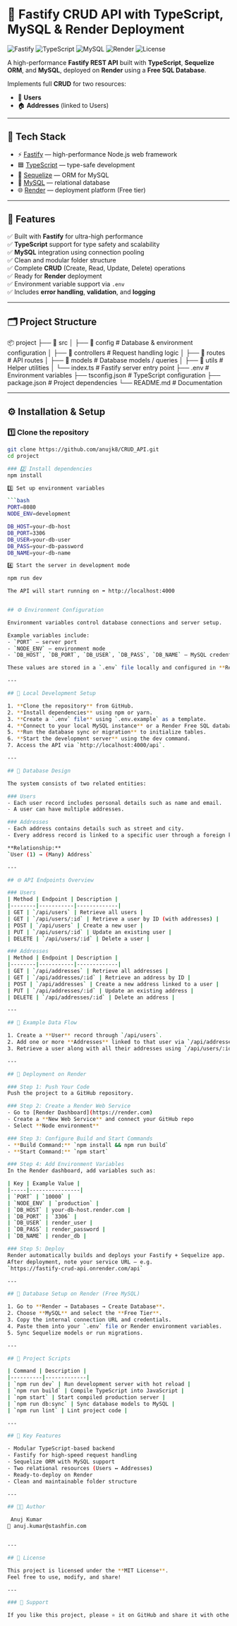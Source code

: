 # 🚀 Fastify CRUD API with TypeScript, MySQL & Render Deployment

![Fastify](https://img.shields.io/badge/Fastify-%23000000.svg?style=for-the-badge&logo=fastify&logoColor=white)
![TypeScript](https://img.shields.io/badge/TypeScript-%23007ACC.svg?style=for-the-badge&logo=typescript&logoColor=white)
![MySQL](https://img.shields.io/badge/MySQL-%234479A1.svg?style=for-the-badge&logo=mysql&logoColor=white)
![Render](https://img.shields.io/badge/Deployed%20on-Render-%236C3CF0?style=for-the-badge)
![License](https://img.shields.io/badge/license-MIT-green?style=for-the-badge)

A high-performance **Fastify REST API** built with **TypeScript**, **Sequelize ORM**, and **MySQL**, deployed on **Render** using a **Free SQL Database**.

Implements full **CRUD** for two resources:
- 👤 **Users**
- 🏠 **Addresses** (linked to Users)

---

## 🧩 Tech Stack

- ⚡ [Fastify](https://www.fastify.io/) — high-performance Node.js web framework  
- 🟦 [TypeScript](https://www.typescriptlang.org/) — type-safe development  
- 🧮 [Sequelize](https://sequelize.org/) — ORM for MySQL  
- 🐬 [MySQL](https://www.mysql.com/) — relational database  
- 🌐 [Render](https://render.com/) — deployment platform (Free tier)

---

## 🧩 Features

✅ Built with **Fastify** for ultra-high performance  
✅ **TypeScript** support for type safety and scalability  
✅ **MySQL** integration using connection pooling  
✅ Clean and modular folder structure  
✅ Complete **CRUD** (Create, Read, Update, Delete) operations  
✅ Ready for **Render** deployment  
✅ Environment variable support via `.env`  
✅ Includes **error handling**, **validation**, and **logging**

---

## 🗂️ Project Structure

📦 project
├── 📁 src
│ ├── 📁 config # Database & environment configuration
│ ├── 📁 controllers # Request handling logic
│ ├── 📁 routes # API routes
│ ├── 📁 models # Database models / queries
│ ├── 📁 utils # Helper utilities
│ └── index.ts # Fastify server entry point
├── .env # Environment variables
├── tsconfig.json # TypeScript configuration
├── package.json # Project dependencies
└── README.md # Documentation


---

## ⚙️ Installation & Setup

### 1️⃣ Clone the repository

```bash
git clone https://github.com/anujk8/CRUD_API.git
cd project

### 2️⃣ Install dependencies
npm install

3️⃣ Set up environment variables

```bash
PORT=8080
NODE_ENV=development

DB_HOST=your-db-host
DB_PORT=3306
DB_USER=your-db-user
DB_PASS=your-db-password
DB_NAME=your-db-name

4️⃣ Start the server in development mode

npm run dev

The API will start running on ➡️ http://localhost:4000


## ⚙️ Environment Configuration

Environment variables control database connections and server setup.

Example variables include:
- `PORT` — server port  
- `NODE_ENV` — environment mode  
- `DB_HOST`, `DB_PORT`, `DB_USER`, `DB_PASS`, `DB_NAME` — MySQL credentials  

These values are stored in a `.env` file locally and configured in **Render** under *Environment Variables*.

---

## 🧠 Local Development Setup

1. **Clone the repository** from GitHub.  
2. **Install dependencies** using npm or yarn.  
3. **Create a `.env` file** using `.env.example` as a template.  
4. **Connect to your local MySQL instance** or a Render Free SQL database.  
5. **Run the database sync or migration** to initialize tables.  
6. **Start the development server** using the dev command.  
7. Access the API via `http://localhost:4000/api`.

---

## 🧱 Database Design

The system consists of two related entities:

### Users
- Each user record includes personal details such as name and email.
- A user can have multiple addresses.

### Addresses
- Each address contains details such as street and city.
- Every address record is linked to a specific user through a foreign key.

**Relationship:**  
`User (1) → (Many) Address`

---

## 🌐 API Endpoints Overview

### Users
| Method | Endpoint | Description |
|--------|-----------|-------------|
| GET | `/api/users` | Retrieve all users |
| GET | `/api/users/:id` | Retrieve a user by ID (with addresses) |
| POST | `/api/users` | Create a new user |
| PUT | `/api/users/:id` | Update an existing user |
| DELETE | `/api/users/:id` | Delete a user |

### Addresses
| Method | Endpoint | Description |
|--------|-----------|-------------|
| GET | `/api/addresses` | Retrieve all addresses |
| GET | `/api/addresses/:id` | Retrieve an address by ID |
| POST | `/api/addresses` | Create a new address linked to a user |
| PUT | `/api/addresses/:id` | Update an existing address |
| DELETE | `/api/addresses/:id` | Delete an address |

---

## 🧾 Example Data Flow

1. Create a **User** record through `/api/users`.  
2. Add one or more **Addresses** linked to that user via `/api/addresses`.  
3. Retrieve a user along with all their addresses using `/api/users/:id`.

---

## 🚀 Deployment on Render

### Step 1: Push Your Code
Push the project to a GitHub repository.

### Step 2: Create a Render Web Service
- Go to [Render Dashboard](https://render.com)  
- Create a **New Web Service** and connect your GitHub repo  
- Select **Node environment**

### Step 3: Configure Build and Start Commands
- **Build Command:** `npm install && npm run build`  
- **Start Command:** `npm start`

### Step 4: Add Environment Variables
In the Render dashboard, add variables such as:

| Key | Example Value |
|-----|----------------|
| `PORT` | `10000` |
| `NODE_ENV` | `production` |
| `DB_HOST` | your-db-host.render.com |
| `DB_PORT` | `3306` |
| `DB_USER` | render_user |
| `DB_PASS` | render_password |
| `DB_NAME` | render_db |

### Step 5: Deploy
Render automatically builds and deploys your Fastify + Sequelize app.  
After deployment, note your service URL — e.g.  
`https://fastify-crud-api.onrender.com/api`

---

## 🧮 Database Setup on Render (Free MySQL)

1. Go to **Render → Databases → Create Database**.  
2. Choose **MySQL** and select the **Free Tier**.  
3. Copy the internal connection URL and credentials.  
4. Paste them into your `.env` file or Render environment variables.  
5. Sync Sequelize models or run migrations.  

---

## 📜 Project Scripts

| Command | Description |
|----------|-------------|
| `npm run dev` | Run development server with hot reload |
| `npm run build` | Compile TypeScript into JavaScript |
| `npm start` | Start compiled production server |
| `npm run db:sync` | Sync database models to MySQL |
| `npm run lint` | Lint project code |

---

## 🧩 Key Features

- Modular TypeScript-based backend  
- Fastify for high-speed request handling  
- Sequelize ORM with MySQL support  
- Two relational resources (Users ↔ Addresses)  
- Ready-to-deploy on Render  
- Clean and maintainable folder structure  

---

## 🧑‍💻 Author

 Anuj Kumar 
📧 anuj.kumar@stashfin.com  


---

## 🪪 License

This project is licensed under the **MIT License**.  
Feel free to use, modify, and share!

---

### 🌟 Support

If you like this project, please ⭐ it on GitHub and share it with others.





